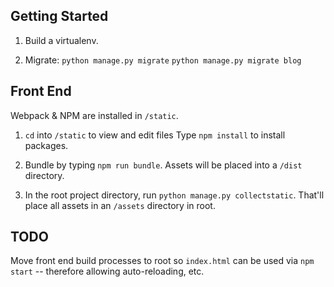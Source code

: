 ## Getting Started

1. Build a virtualenv.

2. Migrate:
`python manage.py migrate`
`python manage.py migrate blog`

## Front End

Webpack & NPM are installed in `/static`. 

1. `cd` into `/static` to view and edit files Type `npm install` to install packages.

2. Bundle by typing `npm run bundle`. Assets will be placed into a `/dist` directory.

3. In the root project directory, run `python manage.py collectstatic`. That'll place all assets in an `/assets` directory in root.

## TODO

Move front end build processes to root so `index.html` can be used via `npm start` -- therefore allowing auto-reloading, etc.
